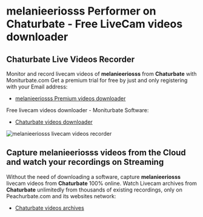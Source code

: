 # melanieeriosss Performer on Chaturbate - Free LiveCam videos downloader

## Chaturbate Live Videos Recorder

Monitor and record livecam videos of **melanieeriosss** from **Chaturbate** with Moniturbate.com
Get a premium trial for free by just and only registering with your Email address:
* [melanieeriosss Premium videos downloader](https://moniturbate.com/request-demo-licence-key.html)

Free livecam videos downloader - Moniturbate Software:
* [Chaturbate videos downloader](https://moniturbate.com/moniturbate-download-software.html)

![melanieeriosss livecam videos recorder](https://peachurnet.com/templates/moniturbate-software.png)


## Capture melanieeriosss videos from the Cloud and watch your recordings on Streaming

Without the need of downloading a software, capture **melanieeriosss** livecam videos from **Chaturbate** 100% online.
Watch Livecam archives from **Chaturbate** unlimitedly from thousands of existing recordings, only on Peachurbate.com and its websites network:
* [Chaturbate videos archives](https://peachurnet.com/)